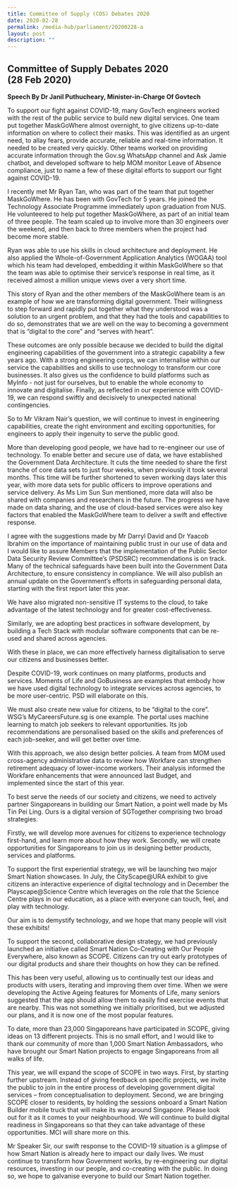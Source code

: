 ```yaml
---
title: Committee of Supply (COS) Debates 2020
date: 2020-02-28
permalink: /media-hub/parliament/20200228-a
layout: post
description: ""
---
```



## Committee of Supply Debates 2020<br>(28 Feb 2020)

**Speech By Dr Janil Puthucheary, Minister-in-Charge Of Govtech**



To support our fight against COVID-19, many GovTech engineers worked with the rest of the public service to build new digital services. One team put together MaskGoWhere almost overnight, to give citizens up-to-date information on where to collect their masks. This was identified as an urgent need, to allay fears, provide accurate, reliable and real-time information. It needed to be created very quickly. Other teams worked on providing accurate information through the Gov.sg WhatsApp channel and Ask Jamie chatbot, and developed software to help MOM monitor Leave of Absence compliance, just to name a few of these digital efforts to support our fight against COVID-19.

I recently met Mr Ryan Tan, who was part of the team that put together MaskGoWhere. He has been with GovTech for 5 years. He joined the Technology Associate Programme immediately upon graduation from NUS. He volunteered to help put together MaskGoWhere, as part of an initial team of three people. The team scaled up to involve more than 30 engineers over the weekend, and then back to three members when the project had become more stable.

Ryan was able to use his skills in cloud architecture and deployment. He also applied the Whole-of-Government Application Analytics (WOGAA) tool which his team had developed, embedding it within MaskGoWhere so that the team was able to optimise their service’s response in real time, as it received almost a million unique views over a very short time.

This story of Ryan and the other members of the MaskGoWhere team is an example of how we are transforming digital government. Their willingness to step forward and rapidly put together what they understood was a solution to an urgent problem, and that they had the tools and capabilities to do so, demonstrates that we are well on the way to becoming a government that is “digital to the core” and “serves with heart”.

These outcomes are only possible because we decided to build the digital engineering capabilities of the government into a strategic capability a few years ago. With a strong engineering corps, we can internalise within our service the capabilities and skills to use technology to transform our core businesses. It also gives us the  confidence  to build platforms such as MyInfo - not just for ourselves, but to enable the whole economy to innovate and digitalise. Finally, as reflected in our experience with COVID-19, we can respond swiftly and decisively to unexpected national contingencies.

So to Mr Vikram Nair’s question, we will continue to invest in engineering capabilities, create the right environment and exciting opportunities, for engineers to apply their ingenuity to serve the public good.

More than developing good people, we have had to re-engineer our use of technology. To enable better and secure use of data, we have established the Government Data Architecture. It cuts the time needed to share the first tranche of core data sets to just four weeks, when previously it took several months. This time will be further shortened to seven working days later this year, with more data sets for public officers to improve operations and service delivery. As Ms Lim Sun Sun mentioned, more data will also be shared with companies and researchers in the future. The progress we have made on data sharing, and the use of cloud-based services were also key factors that enabled the MaskGoWhere team to deliver a swift and effective response.

I agree with the suggestions made by Mr Darryl David and Dr Yaacob Ibrahim on the importance of maintaining public trust in our use of data and I would like to assure Members that the implementation of the Public Sector Data Security Review Committee’s (PSDSRC) recommendations is on track. Many of the technical safeguards have been built into the Government Data Architecture, to ensure consistency in compliance. We will also publish an annual update on the Government’s efforts in safeguarding personal data, starting with the first report later this year.

We have also migrated non-sensitive IT systems to the cloud, to take advantage of the latest technology and for greater cost-effectiveness.

Similarly, we are adopting best practices in software development, by building a Tech Stack with modular software components that can be re-used and shared across agencies.

With these in place, we can more effectively harness digitalisation to serve our citizens and businesses better.

Despite COVID-19, work continues on many platforms, products and services. Moments of Life and GoBusiness are examples that embody how we have used digital technology to integrate services across agencies, to be more user-centric.  PSD will elaborate on this.

We must also create new value for citizens, to be “digital to the core”. WSG’s MyCareersFuture.sg is one example. The portal uses machine learning to match job seekers to relevant opportunities. Its job recommendations are personalised based on the skills and preferences of each job-seeker, and will get better over time.

With this approach, we also design better policies. A team from MOM used cross-agency administrative data to review how Workfare can strengthen retirement adequacy of lower-income workers. Their analysis informed the Workfare enhancements that were announced last Budget, and implemented since the start of this year.

To best serve the needs of our society and citizens, we need to actively partner Singaporeans in building our Smart Nation, a point well made by Ms Tin Pei Ling. Ours is a digital version of SGTogether comprising two broad strategies.

Firstly, we will develop more avenues for citizens to experience technology first-hand, and learn more about how they work. Secondly, we will create opportunities for Singaporeans to join us in designing better products, services and platforms.

To support the first experiential strategy, we will be launching two major Smart Nation showcases. In July, the CityScape@URA exhibit to give citizens an interactive experience of digital technology and in December the Playscape@Science Centre which leverages on the role that the Science Centre plays in our education, as a place with everyone can touch, feel, and play with technology.

Our aim is to demystify technology, and we hope that many people will visit these exhibits!

To support the second, collaborative design strategy, we had previously launched an initiative called Smart Nation Co-Creating with Our People Everywhere, also known as SCOPE. Citizens can try out early prototypes of our digital products and share their thoughts on how they can be refined.

This has been very useful, allowing us to continually test our ideas and products with users, iterating and improving them over time. When we were developing the Active Ageing features for Moments of Life, many seniors suggested that the app should allow them to easily find exercise events that are nearby. This was not something we initially prioritised, but we adjusted our plans, and it is now one of the most popular features.

To date, more than 23,000 Singaporeans have participated in SCOPE, giving ideas on 13 different projects. This is no small effort, and I would like to thank our community of more than 1,000 Smart Nation Ambassadors, who have brought our Smart Nation projects to engage Singaporeans from all walks of life.

This year, we will expand the scope of SCOPE in two ways. First, by starting further upstream. Instead of giving feedback on specific projects, we invite the public to join in the entire process of developing government digital services – from conceptualisation to deployment. Second, we are bringing SCOPE closer to residents, by holding the sessions onboard a Smart Nation Builder mobile truck that will make its way around Singapore. Please look out for it as it comes to your neighbourhood. We will continue to build digital readiness in Singaporeans so that they can take advantage of these opportunities.  MCI will share more on this.

Mr Speaker Sir, our swift response to the COVID-19 situation is a glimpse of how Smart Nation is already here to impact our daily lives. We must continue to transform how Government works, by re-engineering our digital resources, investing in our people, and co-creating with the public. In doing so, we hope to galvanise everyone to build our Smart Nation together.